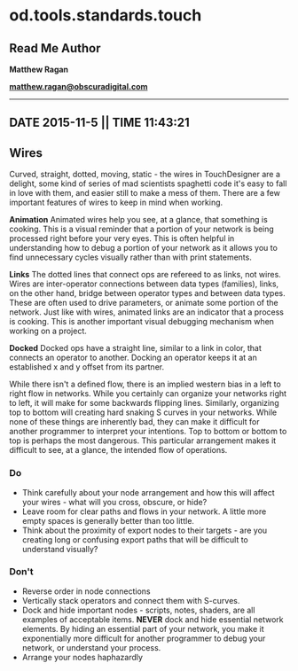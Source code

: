# od.tools.standards.touch #

## Read Me Author ##
**Matthew Ragan**

**matthew.ragan@obscuradigital.com**

--------------------------------
DATE 2015-11-5 || TIME 11:43:21
--------------------------------

## Wires ##
Curved, straight, dotted, moving, static - the wires in TouchDesigner are a delight, some kind of series of mad scientists spaghetti code it's easy to fall in love with them, and easier still to make a mess of them. There are a few important features of wires to keep in mind when working.

**Animation**
Animated wires help you see, at a glance, that something is cooking. This is a visual reminder that a portion of your network is being processed right before your very eyes. This is often helpful in understanding how to debug a portion of your network as it allows you to find unnecessary cycles visually rather than with print statements.

**Links**
The dotted lines that connect ops are refereed to as links, not wires. Wires are inter-operator connections between data types (families), links, on the other hand, bridge between operator types and between data types. These are often used to drive parameters, or animate some portion of the network. Just like with wires, animated links are an indicator that a process is cooking. This is another important visual debugging mechanism when working on a project.

**Docked**
Docked ops have a straight line, similar to a link in color, that connects an operator to another. Docking an operator keeps it at an established x and y offset from its partner. 

While there isn't a defined flow, there is an implied western bias in a left to right flow in networks. While you certainly can organize your networks right to left, it will make for some backwards flipping lines. Similarly, organizing top to bottom will creating hard snaking S curves in your networks. While none of these things are inherently bad, they can make it difficult for another programmer to interpret your intentions. Top to bottom or bottom to top is perhaps the most dangerous. This particular arrangement makes it difficult to see, at a glance, the intended flow of operations.

### Do ###
* Think carefully about your node arrangement and how this will affect your wires - what will you cross, obscure, or hide?
* Leave room for clear paths and flows in your network. A little more empty spaces is generally better than too little.
* Think about the proximity of export nodes to their targets - are you creating long or confusing export paths that will be difficult to understand visually? 

### Don't ###
* Reverse order in node connections
* Vertically stack operators and connect them with S-curves.
* Dock and hide important nodes - scripts, notes, shaders, are all examples of acceptable items. **NEVER** dock and hide essential network elements. By hiding an essential part of your network, you make it exponentially more difficult for another programmer to debug your network, or understand your process. 
* Arrange your nodes haphazardly